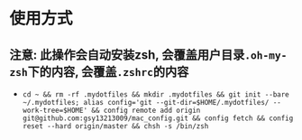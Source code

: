 # 使用方式
## 注意: 此操作会自动安装zsh, 会覆盖用户目录`.oh-my-zsh`下的内容, 会覆盖`.zshrc`的内容
- `cd ~ && rm -rf .mydotfiles && mkdir .mydotfiles && git init --bare ~/.mydotfiles; alias config='git --git-dir=$HOME/.mydotfiles/ --work-tree=$HOME' && config remote add origin git@github.com:gsy13213009/mac_config.git && config fetch && config reset --hard origin/master && chsh -s /bin/zsh`
